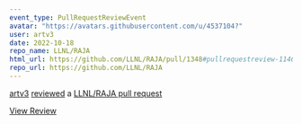 ```yaml
---
event_type: PullRequestReviewEvent
avatar: "https://avatars.githubusercontent.com/u/4537104?"
user: artv3
date: 2022-10-18
repo_name: LLNL/RAJA
html_url: https://github.com/LLNL/RAJA/pull/1348#pullrequestreview-1146616973
repo_url: https://github.com/LLNL/RAJA
---
```


<a href='https://github.com/artv3' target='_blank'>artv3</a> <a href='https://github.com/LLNL/RAJA/pull/1348#pullrequestreview-1146616973' target='_blank'>reviewed</a> a <a href='https://github.com/LLNL/RAJA/pull/1348' target='_blank'>LLNL/RAJA pull request</a>

<small></small>

<a href='https://github.com/LLNL/RAJA/pull/1348#pullrequestreview-1146616973' target='_blank'>View Review</a>